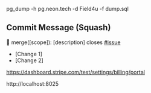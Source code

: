 pg_dump -h pg.neon.tech -d Field4u -f dump.sql

## Commit Message (Squash)

🔀 merge([scope]): [description] closes [#issue](url)

- [Change 1]
- [Change 2]

https://dashboard.stripe.com/test/settings/billing/portal

http://localhost:8025
